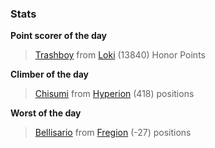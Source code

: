 

### Stats

**Point scorer of the day**
>[Trashboy](/#/character/Loki/956195) from [Loki](/#/ranking/Loki)  (13840) Honor Points


**Climber of the day**
>[Chisumi](/#/character/Hyperion/276766) from [Hyperion](/#/ranking/Hyperion)  (418) positions


**Worst of the day**
>[Bellisario](/#/character/Fregion/3075) from [Fregion](/#/ranking/Fregion)  (-27) positions


